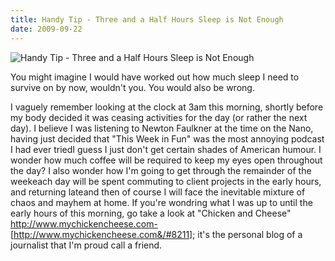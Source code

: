 ```yaml
---
title: Handy Tip - Three and a Half Hours Sleep is Not Enough
date: 2009-09-22
---
```


![Handy Tip - Three and a Half Hours Sleep is Not Enough](https://source.unsplash.com/cckf4TsHAuw/1600x900)

You might imagine I would have worked out how much sleep I need to survive on by now, wouldn't you. You would also be wrong.

I vaguely remember looking at the clock at 3am this morning, shortly before my body decided it was ceasing activities for the day (or rather the next day). I believe I was listening to Newton Faulkner at the time on the Nano, having just decided that "This Week in Fun" was the most annoying podcast I had ever triedI guess I just don't get certain shades of American humour. I wonder how much coffee will be required to keep my eyes open throughout the day? I also wonder how I'm going to get through the remainder of the weekeach day will be spent commuting to client projects in the early hours, and returning lateand then of course I will face the inevitable mixture of chaos and mayhem at home. If you're wondring what I was up to until the early hours of this morning, go take a look at "Chicken and Cheese" http://www.mychickencheese.com- [http://www.mychickencheese.com&/#8211]; it's the personal blog of a journalist that I'm proud call a friend.